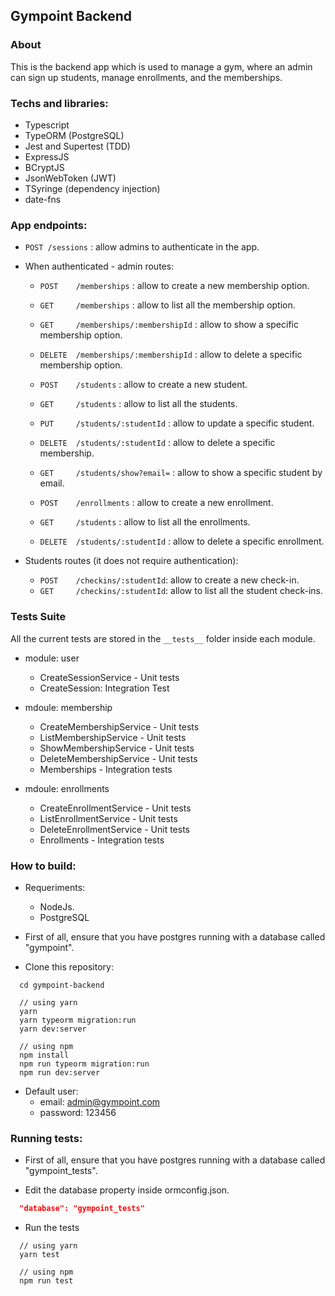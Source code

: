 ## Gympoint Backend

### About

This is the backend app which is used to manage a gym, where an admin can sign up students, manage enrollments, and the memberships.

### Techs and libraries:

- Typescript
- TypeORM (PostgreSQL)
- Jest and Supertest (TDD)
- ExpressJS
- BCryptJS
- JsonWebToken (JWT)
- TSyringe (dependency injection)
- date-fns

### App endpoints:

- ```POST /sessions``` : allow admins to authenticate in the app.

- When authenticated - admin routes: 
  - ```POST    /memberships``` : allow to create a new membership option.
  - ```GET     /memberships``` : allow to list all the membership option.
  - ```GET     /memberships/:membershipId``` : allow to show a specific membership option.
  - ```DELETE  /memberships/:membershipId``` : allow to delete a specific membership option.

  - ```POST    /students``` : allow to create a new student.
  - ```GET     /students``` : allow to list all the students.
  - ```PUT     /students/:studentId``` : allow to update a specific student.
  - ```DELETE  /students/:studentId``` : allow to delete a specific membership.
  - ```GET     /students/show?email=``` : allow to show a specific student by email.

  - ```POST    /enrollments``` : allow to create a new enrollment.
  - ```GET     /students``` : allow to list all the enrollments.
  - ```DELETE  /students/:studentId``` : allow to delete a specific enrollment.

- Students routes (it does not require authentication):
  - ```POST    /checkins/:studentId```: allow to create a new check-in.
  - ```GET     /checkins/:studentId```: allow to list all the student check-ins.

### Tests Suite

All the current tests are stored in the ```__tests__``` folder inside each module.

- module: user
  - CreateSessionService - Unit tests
  - CreateSession: Integration Test

- mdoule: membership
  - CreateMembershipService - Unit tests
  - ListMembershipService - Unit tests
  - ShowMembershipService - Unit tests
  - DeleteMembershipService - Unit tests
  - Memberships - Integration tests

- mdoule: enrollments
  - CreateEnrollmentService - Unit tests
  - ListEnrollmentService - Unit tests
  - DeleteEnrollmentService - Unit tests
  - Enrollments - Integration tests

### How to build:

- Requeriments:
  - NodeJs.
  - PostgreSQL

- First of all, ensure that you have postgres running with a database called "gympoint".

- Clone this repository:

```
  cd gympoint-backend
  
  // using yarn
  yarn
  yarn typeorm migration:run
  yarn dev:server

  // using npm
  npm install
  npm run typeorm migration:run
  npm run dev:server 
```

- Default user:
  - email: admin@gympoint.com
  - password: 123456

### Running tests:

- First of all, ensure that you have postgres running with a database called "gympoint_tests".

- Edit the database property inside ormconfig.json.
```json 
  "database": "gympoint_tests"
``` 

- Run the tests

```
  // using yarn
  yarn test

  // using npm
  npm run test
```